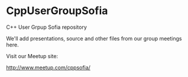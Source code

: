 # CppUserGroupSofia

C++ User Grpup Sofia repository

We'll add presentations, source and other files from our group meetings here. 

Visit our Meetup site:

http://www.meetup.com/cppsofia/
